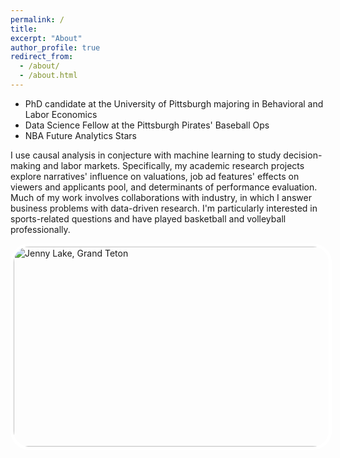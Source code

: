 ```yaml
---
permalink: /
title:
excerpt: "About"
author_profile: true
redirect_from: 
  - /about/
  - /about.html
---
```


- PhD candidate at the University of Pittsburgh majoring in Behavioral and Labor Economics
- Data Science Fellow at the Pittsburgh Pirates' Baseball Ops
- NBA Future Analytics Stars

I use causal analysis in conjecture with machine learning to study decision-making and labor markets. Specifically, my academic research projects explore narratives' influence on valuations, job ad features' effects on viewers and applicants pool, and determinants of performance evaluation. Much of my work involves collaborations with industry, in which I answer business problems with data-driven research. I'm particularly interested in sports-related questions and have played basketball and volleyball professionally. 

<img src="images/IMG_20200716_135538.jpg" alt="Jenny Lake, Grand Teton" style="width: 600px; height: 320px;border: 5px solid white; border-radius: 30px;"/>
